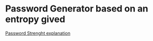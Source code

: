 # Password Generator based on an entropy gived

[Password Strenght explanation](https://www.explainxkcd.com/wiki/index.php/936:_Password_Strength)
